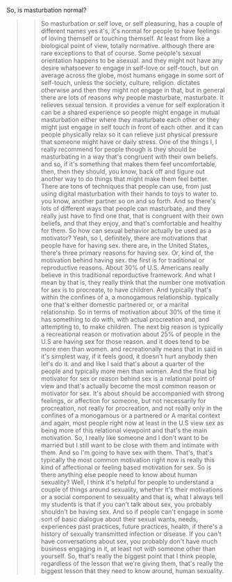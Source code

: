 So, is masturbation normal?
>> So masturbation or self love, or self pleasuring, has a couple of different
names yes it's, it's normal for people to have feelings of loving themself or
touching themself. At least from like a biological point of view, totally
normative. although there are rare exceptions to that of course. Some people's
sexual orientation happens to be asexual. and they might not have any desire
whatsoever to engage in self-love or self-touch, but on average across the
globe, most humans engage in some sort of self-touch, unless the society,
culture, religion. dictates otherwise and then they might not engage in that,
but in general there are lots of reasons why people masturbate, masturbate. It
relieves sexual tension. it provides a venue for self exploration it can be a
shared experience so people might engage in mutual masturbation either where
they masturbate each other or they might just engage in self touch in front of
each other. and it can people physically relax so it can relieve just physical
pressure that someone might have or daily stress. One of the things I, I really
recommend for people though is they should be masturbating in a way that's
congruent with their own beliefs. and so, if it's something that makes them
feel uncomfortable, then, then they should, you know, back off and figure out
another way to do things that might make them feel better. There are tons of
techniques that people can use, from just using digital masturbation with their
hands to toys to water to. you know, another partner so on and so forth. And so
there's lots of different ways that people can masturbate, and they really just
have to find one that, that is congruent with their own beliefs, and that they
enjoy, and that's comfortable and healthy for them.
>> So how can sexual behavior actually be used as a motivator?
>> Yeah, so I, definitely, there are motivations that people have for having sex.
there are, in the United States, there's three primary reasons for having sex.
Or, kind of, the motivation behind having sex. the first is for traditional or
reproductive reasons. About 30% of U.S. Americans really believe in this
traditional reporductive framework. And what I mean by that is, they really
think that the number one motivation for sex is to procreate, to have children.
And typically that's within the confines of a, a monogamous relationship.
typically one that's either domestic partnered or, or a marital relationship.
So in terms of motivation about 30% of the time it has something to do with,
with actual procreation and, and attempting to, to make children. The next big
reason is typically a recreational reason or motivation about 25% of people in
the U.S are having sex for those reason. and it does tend to be more men than
women. and recreationally means that in said in it's simplest way, if it feels
good, it doesn't hurt anybody then let's do it. and and like I said that's
about a quarter of the people and typically more men than women. And the final
big motivator for sex or reason behind sex is a relational point of view and
that's actually become the most common reason or motivator for sex. It's about
should be accompanied with strong feelings, or affection for someone, but not
necessarily for procreation, not really for procreation, and not really only in
the confines of a monogamous or a partnered or A marital context and again,
most people right now at least in the U.S view sex as being more of this
relational viewpoint and that's the main motivation. So, I really like someone
and I don't want to be married but I still want to be close with them and
intimate with them. And so I'm going to have sex with them. That's, that's
typically the most common motivation right now is really this kind of
affectional or feeling based motivation for sex.
>> So is there anything else people need to know about human sexuality?
>> Well, I think it's helpful for people to understand a couple of things around
sexuality, whether it's their motivations or a social component to sexuality
and that is, what I always tell my students is that if you can't talk about
sex, you probably shouldn't be having sex. And so if people can't engage in
some sort of basic dialogue about their sexual wants, needs, experiences past
practices, future practices, health, if there's a history of sexually
transmitted infection or disease. If you can't have conversations about sex,
you probably don't have much business engaging in it, at least not with someone
other than yourself. So, that's really the biggest point that I think people,
regardless of the lesson that we're giving them, that's really the biggest
lesson that they need to know around, human sexuality.
